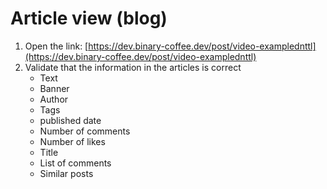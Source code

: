 # Article view (blog)

1. Open the link: [https://dev.binary-coffee.dev/post/video-examplednttl](https://dev.binary-coffee.dev/post/video-examplednttl)
2. Validate that the information in the articles is correct
	- Text
	- Banner
	- Author
	- Tags
	- published date
	- Number of comments
	- Number of likes
	- Title
	- List of comments
	- Similar posts
